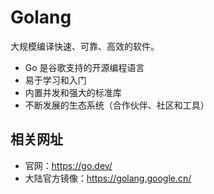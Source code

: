 # Golang

大规模编译快速、可靠、高效的软件。

- Go 是谷歌支持的开源编程语言
- 易于学习和入门
- 内置并发和强大的标准库
- 不断发展的生态系统（合作伙伴、社区和工具）

## 相关网址

- 官网：https://go.dev/
- 大陆官方镜像：https://golang.google.cn/